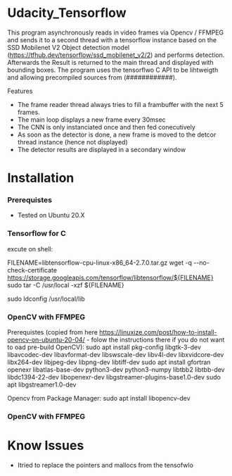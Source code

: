# Udacity_Tensorflow

This program asynchronously reads in video frames via Opencv / FFMPEG and sends it to a second thread with a tensorflow instance based on the SSD Mobilenet V2 Object detection model (https://tfhub.dev/tensorflow/ssd_mobilenet_v2/2) and performs detection. Afterwards the Result is returned to the main thread and displayed with bounding boxes.
The program uses the tensorflwo C API to be lihtweigth and allowing precompiled sources from (############).

Features
- The frame reader thread always tries to fill a frambuffer with the next 5 frames.
- The main loop displays a new frame every 30msec
- The CNN is only instanciated once and then fed conecutively
- As soon as the detector is done, a new frame is moved to the detcor thread instance (hence not displayed)
- The detector results are displayed in a secondary window


# Installation
### Prerequistes
- Tested on Ubuntu 20.X

### Tensorflow for C
excute on shell:

FILENAME=libtensorflow-cpu-linux-x86_64-2.7.0.tar.gz
wget -q --no-check-certificate https://storage.googleapis.com/tensorflow/libtensorflow/${FILENAME}
sudo tar -C /usr/local -xzf ${FILENAME}

sudo ldconfig /usr/local/lib

### OpenCV with FFMPEG
Prerequistes (copied from here https://linuxize.com/post/how-to-install-opencv-on-ubuntu-20-04/ - folow the instructions there if you do not want to oad pre-build OpenCV):
sudo apt install pkg-config libgtk-3-dev libavcodec-dev libavformat-dev libswscale-dev libv4l-dev libxvidcore-dev libx264-dev libjpeg-dev libpng-dev libtiff-dev
sudo apt install gfortran openexr libatlas-base-dev python3-dev python3-numpy libtbb2 libtbb-dev libdc1394-22-dev libopenexr-dev libgstreamer-plugins-base1.0-dev
sudo apt libgstreamer1.0-dev

Opencv from Package Manager:
sudo apt install libopencv-dev

### OpenCV with FFMPEG

# Know Issues
- Itried to replace the pointers and mallocs from the tensofwlo
